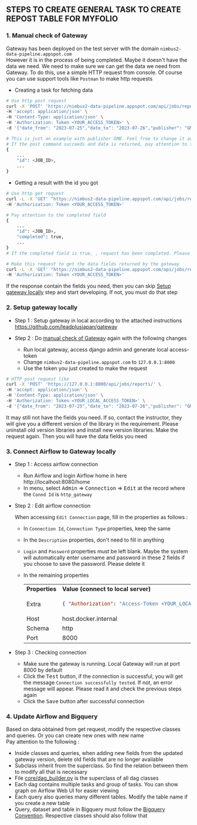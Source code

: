 ## STEPS TO CREATE GENERAL TASK TO CREATE REPOST TABLE FOR MYFOLIO

### 1. Manual check of Gateway

Gateway has been deployed on the test server with the domain `nimbus2-data-pipeline.appspot.com` \
However it is in the process of being completed. Maybe it doesn't have the data we need. We need to make sure we can get the data we need from Gateway. To do this, use a simple HTTP request from console. Of course you can use support tools like `Postman` to make http requests

- Creating a task for fetching data

```bash
# Use http post request
curl -X 'POST' 'https://nimbus2-data-pipeline.appspot.com/api/jobs/reports' \
-H 'accept: application/json' \
-H 'Content-Type: application/json' \
-H 'Authorization: Token <YOUR_ACCESS_TOKEN>' \
-d '{"date_from": "2023-07-25","date_to": "2023-07-26","publisher": "GMB","report_name": "LOCATION_INSIGHTS_V2"}'

# This is just an example with publisher GMB. Feel free to change it according to your needs
# If the post command succeeds and data is returned, pay attention to the id field
{
    ...
    "id": <JOB_ID>,
    ...
}
```

- Getting a result with the id you got

```bash
# Use http get request
curl -L -X 'GET' "https://nimbus2-data-pipeline.appspot.com/api/jobs/reports/<JOB_ID>" \
-H 'Authorization: Token <YOUR_ACCESS_TOKEN>'

# Pay attention to the completed field
{
    ...
    "id": <JOB_ID>,
    "completed": true,
    ...
}
# If the completed field is true, , request has been completed. Please make the next request. If it is false, the request is still incomplete. Please wait a little longer because the data generated for each request is quite a lot

# Make this request to get the data fields returned by the gateway
curl -L -X 'GET' "https://nimbus2-data-pipeline.appspot.com/api/jobs/reports/<JOB_ID>/results" \
-H 'Authorization: Token <YOUR_ACCESS_TOKEN>'
```

If the response contain the fields you need, then you can skip [Setup gateway locally](#2-setup-gateway-locally) step and start developing. If not, you must do that step

### 2. Setup gateway locally

- Step 1 : Setup gateway in local according to the attached instructions\
  https://github.com/leadplusjapan/gateway

- Step 2 : Do [manual check of Gateway](#1-manual-check-of-gateway) again with the following changes
  - Run local gateway, access django admin and generate local access-token
  - Change `nimbus2-data-pipeline.appspot.com` to `127.0.0.1:8000`
  - Use the token you just created to make the request

```bash
# HTTP post request like
curl -X 'POST' 'https://127.0.0.1:8000/api/jobs/reports/' \
-H 'accept: application/json' \
-H 'Content-Type: application/json' \
-H 'Authorization: Token <YOUR_LOCAL_ACCESS_TOKEN>' \
-d '{"date_from": "2023-07-25","date_to": "2023-07-26","publisher": "GMB","report_name": "LOCATION_INSIGHTS_V2"}'
```

It may still not have the fields you need. If so, contact the instructor, they will give you a different version of the library in the requirement. Please uninstall old version libraries and install new version libraries. Make the request again. Then you will have the data fields you need

### 3. Connect Airflow to Gateway locally

- Step 1 : Access airflow connection
  - Run Airflow and login Airflow home in here http://localhost:8080/home
  - In menu, select <kbd>Admin</kbd> => <kbd>Connection</kbd> => <kbd>Edit</kbd> at the record where the `Connd Id` is `http_gateway`
- Step 2 : Edit airflow connection

  When accessing `Edit Connection` page, fill in the properties as follows :

  - In `Connection Id`, `Connection Type` properties, keep the same
  - In the `Description` properties, don't need to fill in anything
  - `Login` and `Password` properties must be left blank. Maybe the system will automatically enter username and password in these 2 fields if you choose to save the password. Please delete it
  - In the remaining properties

    <table>
      <tr>
          <td> <strong> Properties </strong> </td>
          <td> <strong> Value (connect to local server) </strong> </td>
          <td> <strong> Value (connect to remote server) </strong> </td>
      </tr>
      <tr>
          <td> Extra </td>
        <td>
        
    ```json
    { "Authorization": "Access-Token <YOUR_LOCAL_ACCESS_TOKEN>" }
    ```
      </td>
        <td>
        
    ```json
    { "Authorization": "Access-Token <YOUR_REMOTE_ACCESS_TOKEN>" }
    ```
      </td>
      </tr>
      <tr>
          <td> Host </td>
          <td>
            host.docker.internal
          </td>
          <td>
            nimbus2-data-pipeline.appspot.com
          </td>
      </tr>
      <tr>
          <td> Schema </td>
          <td>
            http
          </td>
          <td>
            https
          </td>
      </tr>
      <tr>
          <td> Port </td>
          <td>
            8000
          </td>
          <td>
            -
          </td>

      </tr>
    </table>

- Step 3 : Checking connection
  - Make sure the gateway is running. Local Gateway will run at port 8000 by default
  - Click the <kbd>Test</kbd> button, if the connection is successful, you will get the message `Connection successfully tested`. If not, an error message will appear. Please read it and check the previous steps again
  - Click the <kbd>Save</kbd> button after successful connection

### 4. Update Airflow and Bigquery

Based on data obtained from get request, modify the respective classes and queries. Or you can create new ones with new name \
Pay attention to the following :

- Inside classes and queries, when adding new fields from the updated gateway version, delete old fields that are no longer available
- Subclass inherit from the superclass. So find the relation between them to modify all that is necessary
- File [core/dag_builder.py](https://github.com/leadplusjapan/nimbus-composer/blob/develop/dags/core/dag_builder.py) is the superclass of all dag classes
- Each dag contains multiple tasks and group of tasks. You can show graph on Airflow Web UI for easier viewing
- Each query also queries many different tables. Modify the table name if you create a new table
- Query, dataset and table in Bigquery must follow the [Bigquery Convention](https://reachlocaljapan.atlassian.net/wiki/spaces/PT/pages/917831706/BigQuery+Conventions). Respective classes should also follow that
